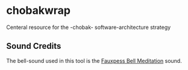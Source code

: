 # chobakwrap
Centeral resource for the -chobak- software-architecture strategy

## Sound Credits
The bell-sound used in this tool is the
[Fauxpess Bell Meditation](https://www.freesound.org/people/fauxpress/sounds/42095/)
sound.
